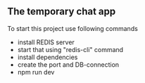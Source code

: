 ## The temporary chat app


To start this project use following commands 
 - install REDIS server 
 - start that using "redis-cli" command 
 - install dependencies 
 - create the port and DB-connection 
 - npm run dev